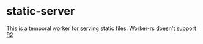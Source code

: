 # static-server

This is a temporal worker for serving static files. [Worker-rs doesn't  support R2](https://github.com/cloudflare/workers-rs/issues/181)

